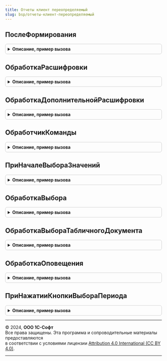 ```yaml
---
title: Отчеты клиент переопределяемый
slug: bsp/отчеты-клиент-переопределяемый
---
```



## ПослеФормирования
<details style="margin: 1em 0; padding: 0.5em; border: 1px solid #ccc; border-radius: 6px;">

<summary style="font-weight: bold; cursor: pointer;">Описание, пример вызова</summary>

```bsl

// Возникает после окончания формирования отчета: после завершения фонового задания.
// Позволяет переопределить обработку результата формирования отчета.
//
// Параметры:
//   ФормаОтчета - ФормаКлиентскогоПриложения
//               - РасширениеУправляемойФормыДляОтчета - форма отчета:
//                   * Отчет - ОтчетОбъект - структура данных формы аналогичная объекту отчета.
//
//  ОтчетСформирован - Булево - Истина если отчет был успешно сформирован.
//
Процедура ПослеФормирования(ФормаОтчета, ОтчетСформирован) Экспорт
```

Пример вызова
```bsl
ОтчетыКлиентПереопределяемый.ПослеФормирования(ФормаОтчета, ОтчетСформирован) 
```
</details>

## ОбработкаРасшифровки
<details style="margin: 1em 0; padding: 0.5em; border: 1px solid #ccc; border-radius: 6px;">

<summary style="font-weight: bold; cursor: pointer;">Описание, пример вызова</summary>

```bsl

// Обработчик расшифровки табличного документа формы отчета.
// См. "Расширение поля формы для поля табличного документа.ОбработкаРасшифровки" в синтакс-помощнике.
//
// Параметры:
//   ФормаОтчета - ФормаКлиентскогоПриложения
//               - РасширениеУправляемойФормыДляОтчета - форма отчета:
//                   * Отчет - ОтчетОбъект - структура данных формы аналогичная объекту отчета.
//
//   Элемент     - ПолеФормы        - табличный документ.
//   Расшифровка - Произвольный     - значение расшифровки точки, серии или значения диаграммы.
//   СтандартнаяОбработка - Булево  - признак выполнения стандартной (системной) обработки события.
//
Процедура ОбработкаРасшифровки(ФормаОтчета, Элемент, Расшифровка, СтандартнаяОбработка) Экспорт
```

Пример вызова
```bsl
ОтчетыКлиентПереопределяемый.ОбработкаРасшифровки(ФормаОтчета, Элемент, Расшифровка, СтандартнаяОбработка) 
```
</details>

## ОбработкаДополнительнойРасшифровки
<details style="margin: 1em 0; padding: 0.5em; border: 1px solid #ccc; border-radius: 6px;">

<summary style="font-weight: bold; cursor: pointer;">Описание, пример вызова</summary>

```bsl

// Обработчик дополнительной расшифровки (меню табличного документа формы отчета).
// См. "Расширение поля формы для поля табличного документа.ОбработкаДополнительнойРасшифровки" в синтакс-помощнике.
//
// Параметры:
//   ФормаОтчета - ФормаКлиентскогоПриложения
//               - РасширениеУправляемойФормыДляОтчета - форма отчета:
//                   * Отчет - ОтчетОбъект - структура данных формы аналогичная объекту отчета.
//
//   Элемент     - ПолеФормы        - табличный документ.
//   Расшифровка - Произвольный     - значение расшифровки точки, серии или значения диаграммы.
//   СтандартнаяОбработка - Булево  - признак выполнения стандартной (системной) обработки события.
//
Процедура ОбработкаДополнительнойРасшифровки(ФормаОтчета, Элемент, Расшифровка, СтандартнаяОбработка) Экспорт
```

Пример вызова
```bsl
ОтчетыКлиентПереопределяемый.ОбработкаДополнительнойРасшифровки(ФормаОтчета, Элемент, Расшифровка, СтандартнаяОбработка) 
```
</details>

## ОбработчикКоманды
<details style="margin: 1em 0; padding: 0.5em; border: 1px solid #ccc; border-radius: 6px;">

<summary style="font-weight: bold; cursor: pointer;">Описание, пример вызова</summary>

```bsl

// Обработчик команд, добавленных динамически и подключенных к обработчику "Подключаемый_Команда".
// Пример добавления команды см. ОтчетыПереопределяемый.ПриСозданииНаСервере().
//
// Параметры:
//   ФормаОтчета - ФормаКлиентскогоПриложения
//               - РасширениеУправляемойФормыДляОтчета - форма отчета:
//                   * Отчет - ОтчетОбъект - структура данных формы аналогичная объекту отчета.
//
//   Команда     - КомандаФормы     - команда, которая была вызвана.
//   Результат   - Булево           - Истина, если вызов команды обработан.
//
Процедура ОбработчикКоманды(ФормаОтчета, Команда, Результат) Экспорт
```

Пример вызова
```bsl
ОтчетыКлиентПереопределяемый.ОбработчикКоманды(ФормаОтчета, Команда, Результат) 
```
</details>

## ПриНачалеВыбораЗначений
<details style="margin: 1em 0; padding: 0.5em; border: 1px solid #ccc; border-radius: 6px;">

<summary style="font-weight: bold; cursor: pointer;">Описание, пример вызова</summary>

```bsl

// Обработчик переопределения параметров или формы выбора значений.
//
// Параметры:
//   ФормаОтчета - ФормаКлиентскогоПриложения
//               - РасширениеУправляемойФормыДляОтчета - форма отчета:
//                   * Отчет - ОтчетОбъект - структура данных формы аналогичная объекту отчета.
//
//   УсловияВыбора - Структура:
//    * ИмяПоля              - Строка - имя параметра или поля элемента компоновки данных.
//    * ЭлементКомпоновки    - ДоступныйПараметрКомпоновкиДанных
//                           - ДоступноеПолеОтбораКомпоновкиДанных - элемент выбора.
//    * ДоступныеТипы        - ОписаниеТипов  - типы доступные для выбора.
//    * Отмеченные           - СписокЗначений - значения выбранные ранее.
//    * ПараметрыВыбора      - Массив из ПараметрВыбора - настроенные параметры выбора.
//
//   ОповещениеОЗакрытии - ОписаниеОповещения - оповещение о результате выбора. Вызывается
//                           после выбора с результатом типа Массив или СписокЗначений.
//
//   СтандартнаяОбработка - Булево - если указать Ложь, то стандартная форма не будет открыта,
//                                   в этом случае нужно открыть свою форму и выполнить ОповещениеОЗакрытии.
//
Процедура ПриНачалеВыбораЗначений(ФормаОтчета, УсловияВыбора, ОповещениеОЗакрытии, СтандартнаяОбработка) Экспорт
```

Пример вызова
```bsl
ОтчетыКлиентПереопределяемый.ПриНачалеВыбораЗначений(ФормаОтчета, УсловияВыбора, ОповещениеОЗакрытии, СтандартнаяОбработка) 
```
</details>

## ОбработкаВыбора
<details style="margin: 1em 0; padding: 0.5em; border: 1px solid #ccc; border-radius: 6px;">

<summary style="font-weight: bold; cursor: pointer;">Описание, пример вызова</summary>

```bsl

// Обработчик результата выбора подчиненной формы.
// См. "ФормаКлиентскогоПриложения.ОбработкаВыбора" в синтакс-помощнике.
//
// Параметры:
//   ФормаОтчета - ФормаКлиентскогоПриложения
//               - РасширениеУправляемойФормыДляОтчета - форма отчета:
//                   * Отчет - ОтчетОбъект - структура данных формы аналогичная объекту отчета.
//
//   ВыбранноеЗначение - Произвольный     - результат выбора в подчиненной форме.
//   ИсточникВыбора    - ФормаКлиентскогоПриложения - форма, где осуществлен выбор.
//   Результат         - Булево           - Истина, если результат выбора обработан.
//
Процедура ОбработкаВыбора(ФормаОтчета, ВыбранноеЗначение, ИсточникВыбора, Результат) Экспорт
```

Пример вызова
```bsl
ОтчетыКлиентПереопределяемый.ОбработкаВыбора(ФормаОтчета, ВыбранноеЗначение, ИсточникВыбора, Результат) 
```
</details>

## ОбработкаВыбораТабличногоДокумента
<details style="margin: 1em 0; padding: 0.5em; border: 1px solid #ccc; border-radius: 6px;">

<summary style="font-weight: bold; cursor: pointer;">Описание, пример вызова</summary>

```bsl

// Обработчик двойного щелчка мыши, нажатия клавиши Enter или гиперссылки в табличном документе формы отчета.
// См. "Расширение поля формы для поля табличного документа.Выбор" в синтакс-помощнике.
//
// Параметры:
//   ФормаОтчета - ФормаКлиентскогоПриложения
//               - РасширениеУправляемойФормыДляОтчета - форма отчета:
//                   * Отчет - ОтчетОбъект - структура данных формы аналогичная объекту отчета.
//
//   Элемент     - ПолеФормы        - табличный документ.
//   Область     - ОбластьЯчеекТабличногоДокумента - выбранное значение.
//   СтандартнаяОбработка - Булево - признак выполнения стандартной обработки события.
//
Процедура ОбработкаВыбораТабличногоДокумента(ФормаОтчета, Элемент, Область, СтандартнаяОбработка) Экспорт
```

Пример вызова
```bsl
ОтчетыКлиентПереопределяемый.ОбработкаВыбораТабличногоДокумента(ФормаОтчета, Элемент, Область, СтандартнаяОбработка) 
```
</details>

## ОбработкаОповещения
<details style="margin: 1em 0; padding: 0.5em; border: 1px solid #ccc; border-radius: 6px;">

<summary style="font-weight: bold; cursor: pointer;">Описание, пример вызова</summary>

```bsl

// Обработчик широковещательного оповещения формы отчета.
// См. "ФормаКлиентскогоПриложения.ОбработкаОповещения" в синтакс-помощнике.
//
// Параметры:
//   ФормаОтчета - ФормаКлиентскогоПриложения
//               - РасширениеУправляемойФормыДляОтчета - форма отчета:
//                   * Отчет - ОтчетОбъект - структура данных формы аналогичная объекту отчета.
//
//   ИмяСобытия  - Строка           - идентификатор события для принимающих форм.
//   Параметр    - Произвольный     - расширенная информация о событии.
//   Источник    - ФормаКлиентскогоПриложения
//               - Произвольный - источник события.
//   ОповещениеОбработано - Булево - признак того, что событие обработано.
//
Процедура ОбработкаОповещения(ФормаОтчета, ИмяСобытия, Параметр, Источник, ОповещениеОбработано) Экспорт
```

Пример вызова
```bsl
ОтчетыКлиентПереопределяемый.ОбработкаОповещения(ФормаОтчета, ИмяСобытия, Параметр, Источник, ОповещениеОбработано) 
```
</details>

## ПриНажатииКнопкиВыбораПериода
<details style="margin: 1em 0; padding: 0.5em; border: 1px solid #ccc; border-radius: 6px;">

<summary style="font-weight: bold; cursor: pointer;">Описание, пример вызова</summary>

```bsl

// Обработчик нажатия на кнопку выбора периода в отдельной форме.
//  Если в конфигурации используется собственный диалог выбора периода,
//  тогда параметр СтандартнаяОбработка следует установить в Ложь,
//  а выбранный период следует вернуть в ОбработчикРезультата.
//
// Параметры:
//   ФормаОтчета - ФормаКлиентскогоПриложения
//               - РасширениеУправляемойФормыДляОтчета - форма отчета:
//                   * Отчет - ОтчетОбъект - структура данных формы аналогичная объекту отчета.
//
//   Период - СтандартныйПериод - значение настройки компоновщика, соответствующей выбранному периоду.
//
//   СтандартнаяОбработка - Булево - если Истина, то будет использован стандартный диалог выбора периода.
//       Если установить в Ложь то стандартный диалог не откроется.
//
//   ОбработчикРезультата - ОписаниеОповещения - обработчик результата выбора периода.
//       В качестве результата в ОбработчикРезультата могут быть переданы значения типов:
//       Неопределено - пользователь отказался от ввода периода.
//       СтандартныйПериод - выбранный период.
//
Процедура ПриНажатииКнопкиВыбораПериода(ФормаОтчета, Период, СтандартнаяОбработка, ОбработчикРезультата) Экспорт
```

Пример вызова
```bsl
ОтчетыКлиентПереопределяемый.ПриНажатииКнопкиВыбораПериода(ФормаОтчета, Период, СтандартнаяОбработка, ОбработчикРезультата) 
```
</details>

---

© 2024, **ООО 1С-Софт**  
Все права защищены. Эта программа и сопроводительные материалы предоставляются  
в соответствии с условиями лицензии [Attribution 4.0 International (CC BY 4.0)](https://creativecommons.org/licenses/by/4.0/legalcode).

---
